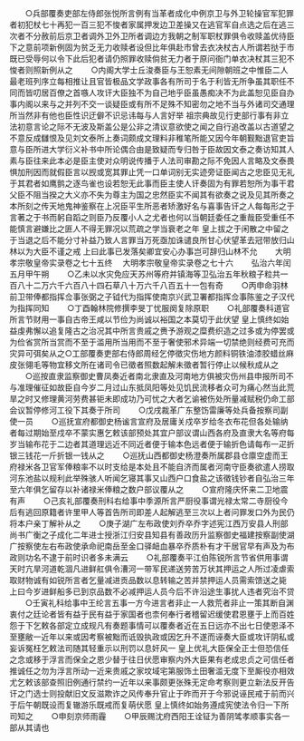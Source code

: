 <!-- { "loadSidebar": true } -->
　　○兵部覆奏吏部左侍郎张悦所言例有当革者成化中例京卫与外卫轮操官军犯罪者初犯杖七十再犯一百三犯不悛者家属押发边卫差操又在逃官军自点选之后在逃三次者不分赦前后京卫者调外卫外卫所者调边方我朝之制军职杖罪俱令收赎盖优待臣下之意前项新例固为贫乏无力收赎者设但比年俱赴市曾去衣决杖古人所谓若挞于市既已受辱何以令下此后犯者请仍照罪收赎倘贫无力者于原问衙门单衣决杖其三犯不悛者则照新例从之
　　○内阁大学士丘浚奏臣与王恕素无间隙朝班之中惟臣二人最老班列序立每相推让且官皆极品文学政事各有所司于名于利皆无所争虽其职任不同而皆叨居百僚之首嗾人攻讦大臣独不为自己地乎臣虽愚痴决不为此盖恕见臣自办事内阁以来与之并列不交一谈疑臣或有所不足殊不知密勿之地不当与外诸司交通理所当然非有他也臣性识迂僻不识忌讳每与人言好举  祖宗典故见行吏部行事有非立法初意言论之际不无波及斯盖公是公非之清议意欲使之闻之自行追改盖以古道望之不意反成讎恨及见刘文泰所上奏词颇成文理料非稚笔所能又因今年朝觐黜退官吏旨意与臣所进大学衍义补书中所论偶合由是致疑而专归咎于臣故因文泰之奏访知其人素与臣往来此本必是臣主使对众明说传播于人法司审勘之际不免因人言略及文泰畏惧加刑因而就假臣言以觊或宽其罪止凭一口单词别无实迹旁证臣闻古之忠臣见无礼于其君者如鹰鹯之逐鸟雀也设若恕无此事而臣主使人讦奏固为有罪若恕所为事干君父臣不阻当揆之大义亦不失为尊主为国之忠然臣实不闻其有欲奏之说及见其所奏之本所刻之传天地鬼神鉴察在上况臣平生所恶者矫激好名与喜事告讦之人每每形之于言著之于书而躬自蹈之则臣乃反覆小人之尤者也何以当朝廷委任之重哉臣受重任不能慎言避嫌比之匪人不得无罪况以荒疏之学当衰老之年  皇上拔之于闲散之中留之于当退之后不能分寸补益乃致人言罪当万死亟加诛谴良所甘心伏望革去冠带放归山林以为大臣不谨之戒  上曰此事已发落矣卿宜安心办事岂可辞归山林不允
　　大明孝宗敬皇帝实录卷之七十五终
　大明孝宗敬皇帝实录卷之七十六
　　弘治六年闰五月甲午朔
　　○乙未以水灾免应天苏州等府并镇海等卫弘治五年秋粮子粒共一百八十二万六千六百八十四石草八十万六千八百五十一包有奇
　　○丙申命羽林前卫带俸都指挥佥事张弼之子钺代为指挥使南京兴武卫署都指挥佥事陈鉴之子汉代为指挥同知
　　○丁酉翰林院修撰李旻丁忧服阕复除原职
　　○礼部覆奏科道官所言节财用一事自古帝王咸以节俭为尚诚以裕国之本莫切于此伏望  皇上慎终如始益虔弗懈以追复隆古之治况其中所言贵戚之赉予游观之糜费织造之过多或为停罢或为俭省赏所当赏而不至于滥用所当用而不至于奢使邪术异端一切禁绝则经费可充而灾异可弭矣从之○工部覆奏吏部右侍郎周经乞停徵灾伤地方颜料铜铁油漆胶蜡丝麻皮张翎毛等物宜移文所在诸司令已徵者照数起解未徵者暂行停止以候秋成从之
　　○巡按直隶监察御史曹凤奏近者南北隶直及河南地方俱被灾伤州县申报所司不与准理催征如故臣自今岁二月过山东抵凤阳等处见饥民流移者众可为痛心然当此荒旱之时又修理黄河劳费甚钜未即成功乃可忧之大者乞谕被伤处所量减赋税仍命工部会议暂停修河工役下其奏于所司
　　○戊戌裁革广东整饬雷廉等处兵备按察司副使一员
　　○巡抚宣府都御史杨谧言宣府及居庸关戍卒岁给冬衣布花但各处输纳者每过期始至戍卒不蒙实惠乞敕该部预处其宜户部议谓山西各府及直隶大名等府每岁当输布花于二边者其道理远近不同近者便于输本色远者便于输折色请每布一疋折银三钱花一斤折银一钱从之
　　○巡抚山西都御史杨澄奏所属郡县仓廪空虚而王府禄米各卫官军俸粮率不以时支给是本处且不能自济而属者河南守臣奏欲遣人捞取河东池盐以规利此举殊骇人听闻乞寝其事又山西户口食盐之该徵钱钞者自弘治三年至六年俱乞留存以补诸禄米俸粮之数户部议覆从之
　　○宣府隆庆怀来二卫地震有声
　　○己亥礼部覆奏刑科右给事中季源所言严厨役事谓光禄太常二寺厨役今后有逃回原籍者许里甲人等首告所司即差人起解逃至三次以上者问罪发口外为民仍将本户亲丁解补从之
　　○庚子湖广左布政使刘乔卒乔字述宪江西万安县人刑部尚书广衡之子成化二年进士授浙江归安县知县有善政历升监察御史福建按察副使湖广按察使左右布政使承命祀南岳至金口驿衄血暴卒乔质朴有才干居官早有声及为布政则功名不逮于前时识者多未满云
　　○礼部覆奏平江伯陈锐所言节省供用事谓天时亢旱河道乾涸凡进鲜舡俱令漕河一带军民递送劳苦万状其押运之人所过凌虐索取财物诚有如锐所言者乞量减进贡品数以息转输之苦并禁押运人员需索馈送之毙  上曰今岁进鲜船多已到京品数不必减押运人员今后不许沿途生事扰人违者究治不贷
　　○壬寅礼科给事中王纶言五事一方今进言者非止一人救荒者非止一策其断自渊衷付之廷论者皆有益于民有益于家国者也柰何奉行者稽留迟缓使君恩壅于上而百姓怨于下乞敕各部定立成规凡有奏题事情可以覆奏者近在五日远亦不出七日使恩泽不至壅敝一近年以来或因考察被黜而诋毁执政或因乞升不遂而诬奏大臣或攻讦阴私或妄诉冤枉乞敕法司随其轻重示以刑罚以息奸风一  皇上优礼大臣保全正士但恐信任之念或移于浮言而保全之恩少替于往日伏愿审察内外大臣果有老成忠贞之可信任者推诚任之勿为浮言所动一近来贵戚之家坟域宅第服饰土田奢滥无度下至厮役亦相效尤乞敕该部查照旧例通行禁约一近年以来事颇更张殊无定命考察则更立新法反开告讦之门选士则投献旧文反滋欺诈之风传奉升官止于昨而开于今邪说诬民戒于前而兴于后午朝既设而复辙游乐既戒而复萌伏愿  皇上慎终如始务遵成宪使法令归一下所司知之
　　○申刻京师雨霾
　　○甲辰赐沈府西阳王诠钲为善阴骘孝顺事实各一部从其请也
